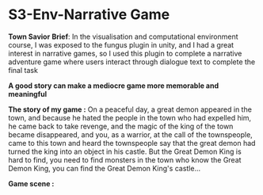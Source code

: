 # S3-Env-Narrative Game
**Town Savior**
**Brief**: In the visualisation and computational environment course, I was exposed to the fungus plugin in unity, and I had a great interest in narrative games, so I used this plugin to complete a narrative adventure game where users interact through dialogue text to complete the final task

**A good story can make a mediocre game more memorable and meaningful**

**The story of my game :**
On a peaceful day, a great demon appeared in the town, and because he hated the people in the town who had expelled him, he came back to take revenge, and the magic of the king of the town became disappeared, and you, as a warrior, at the call of the townspeople, came to this town and heard the townspeople say that the great demon had turned the king into an object in his castle. But the Great Demon King is hard to find, you need to find monsters in the town who know the Great Demon King, you can find the Great Demon King's castle...

**Game scene  :**
